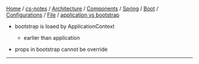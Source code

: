 [Home](https://mengxianbin.github.io) /
[cs-notes](https://mengxianbin.github.io/cs-notes/site) /
[Architecture](https://mengxianbin.github.io/cs-notes/site/Architecture) /
[Components](https://mengxianbin.github.io/cs-notes/site/Architecture/Components) /
[Spring](https://mengxianbin.github.io/cs-notes/site/Architecture/Components/Spring) /
[Boot](https://mengxianbin.github.io/cs-notes/site/Architecture/Components/Spring/Boot) /
[Configurations](https://mengxianbin.github.io/cs-notes/site/Architecture/Components/Spring/Boot/Configurations) /
[File](https://mengxianbin.github.io/cs-notes/site/Architecture/Components/Spring/Boot/Configurations/File) /
[application vs bootstrap](https://mengxianbin.github.io/cs-notes/site/Architecture/Components/Spring/Boot/Configurations/File/application%20vs%20bootstrap)

* bootstrap is loaed by ApplicationContext
    * earlier than application

* props in bootstrap cannot be override

---
